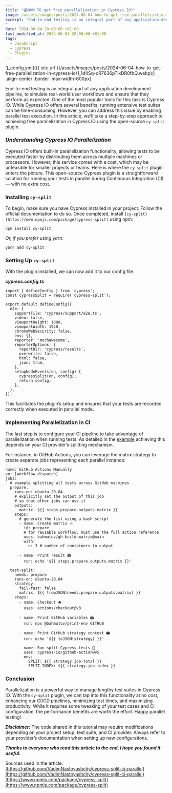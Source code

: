 ```yaml
---
title: "😱HOW TO get free parallelization in Cypress IO?"
image: /assets/images/posts/2024-06-04-how-to-get-free-parallelization-in-cypress-io/1_1d4Sq-oR7636pTikDR0fbQ.webp
excerpt: "End-to-end testing is an integral part of any application development pipeline, to simulate real-world user workflows and ensure that they perform as expected. One of the most popular tools for this task is Cypress IO. While Cypress IO offers several benefits, running extensive test suites can be time-consuming. However, you can address this issue by enabling parallel test execution. In this article, we’ll take a step-by-step approach to achieving free parallelization in Cypress IO using the open-source `cy-split` plugin.
"
date: 2024-06-04 20:00:00 +01:00
last_modified_at: 2024-06-04 20:00:00 +01:00
tags:
  - JavaScript
  - Cypress
  - Plugins
---
```


![_config.yml]({{ site.url }}/assets/images/posts/2024-06-04-how-to-get-free-parallelization-in-cypress-io/1_1d4Sq-oR7636pTikDR0fbQ.webp){: .align-center .border .max-width-600px}

End-to-end testing is an integral part of any application development pipeline, to simulate real-world user workflows and ensure that they perform as expected. One of the most popular tools for this task is Cypress IO. While Cypress IO offers several benefits, running extensive test suites can be time-consuming. However, you can address this issue by enabling parallel test execution. In this article, we’ll take a step-by-step approach to achieving free parallelization in Cypress IO using the open-source `cy-split` plugin.

### ***Understanding Cypress IO Parallelization***

Cypress IO offers built-in parallelization functionality, allowing tests to be executed faster by distributing them across multiple machines or processors. However, this service comes with a cost, which may be unfeasible for smaller projects or teams. Here is where the `cy-split` plugin enters the picture. This open-source Cypress plugin is a straightforward solution for running your tests in parallel during Continuous Integration (CI) — with no extra cost.

### Installing `cy-split`

To begin, make sure you have Cypress installed in your project. Follow the official documentation to do so. Once completed, install `[cy-split](https://www.npmjs.com/package/cypress-split)` using npm:

    npm install cy-split

*Or, if you prefer using yarn:*

    yarn add cy-split

### Setting Up `cy-split`

With the plugin installed, we can now add it to our config file.

***cypress.config.ts***

    import { defineConfig } from 'cypress';
    const cypressSplit = require('cypress-split');
    
    export default defineConfig({
      e2e: {
        supportFile: 'cypress/support/e2e.ts',
        video: false,
        viewportHeight: 1080,
        viewportWidth: 1920,
        chromeWebSecurity: false,
        env: {},
        reporter: 'mochawesome',
        reporterOptions: {
          reportDir: 'cypress/results',
          overwrite: false,
          html: false,
          json: true,
        },
        setupNodeEvents(on, config) {
          cypressSplit(on, config);
          return config;
        },
      },
    });

This facilitates the plugin’s setup and ensures that your tests are recorded correctly when executed in parallel mode.

### Implementing Parallelization in CI

The last step is to configure your CI pipeline to take advantage of parallelization when running tests. As detailed in the [example](https://github.com/VadimNastoyashchy/cypress-split-ci-parallel) achieving this depends on your CI provider’s splitting mechanism.

For instance, in GitHub Actions, you can leverage the matrix strategy to create separate jobs representing each parallel instance:

    name: GitHub Actions Manually
    on: [workflow_dispatch]
    jobs:
      # example splitting all tests across GitHub machines
      prepare:
        runs-on: ubuntu-20.04
        # explicitly set the output of this job
        # so that other jobs can use it
        outputs:
          matrix: ${{ steps.prepare.outputs.matrix }}
        steps:
          # generate the list using a bash script
          - name: Create matrix ⊹
            id: prepare
            # for reusable workflow, must use the full action reference
            uses: bahmutov/gh-build-matrix@main
            with:
              n: 3 # number of containers to output
    
          - name: Print result 🖨
            run: echo '${{ steps.prepare.outputs.matrix }}'
    
      test-split:
        needs: prepare
        runs-on: ubuntu-20.04
        strategy:
          fail-fast: false
          matrix: ${{ fromJSON(needs.prepare.outputs.matrix) }}
        steps:
          - name: Checkout 🛎
            uses: actions/checkout@v3
    
          - name: Print GitHub variables 🖨
            run: npx @bahmutov/print-env GITHUB
    
          - name: Print GitHub strategy context 🖨
            run: echo '${{ toJSON(strategy) }}'
    
          - name: Run split Cypress tests 🧪
            uses: cypress-io/github-action@v5
            env:
              SPLIT: ${{ strategy.job-total }}
              SPLIT_INDEX: ${{ strategy.job-index }}

### Conclusion

Parallelization is a powerful way to manage lengthy test suites in Cypress IO. With the `cy-split` plugin, we can tap into this functionality at no cost, enhancing our CI/CD pipelines, minimizing test times, and maximizing productivity. While it requires some tweaking of your test cases and CI configuration, the performance benefits are worth the effort. Happy parallel testing!

***Disclaimer:*** The code shared in this tutorial may require modifications depending on your project setup, test suite, and CI provider. Always refer to your provider’s documentation when setting up new configurations.

***Thanks to everyone who read this article to the end, I hope you found it useful.***

Sources used in the article:
[https://github.com/VadimNastoyashchy/cypress-split-ci-parallel](https://github.com/VadimNastoyashchy/cypress-split-ci-parallel)
[https://www.npmjs.com/package/cypress-split](https://www.npmjs.com/package/cypress-split)

